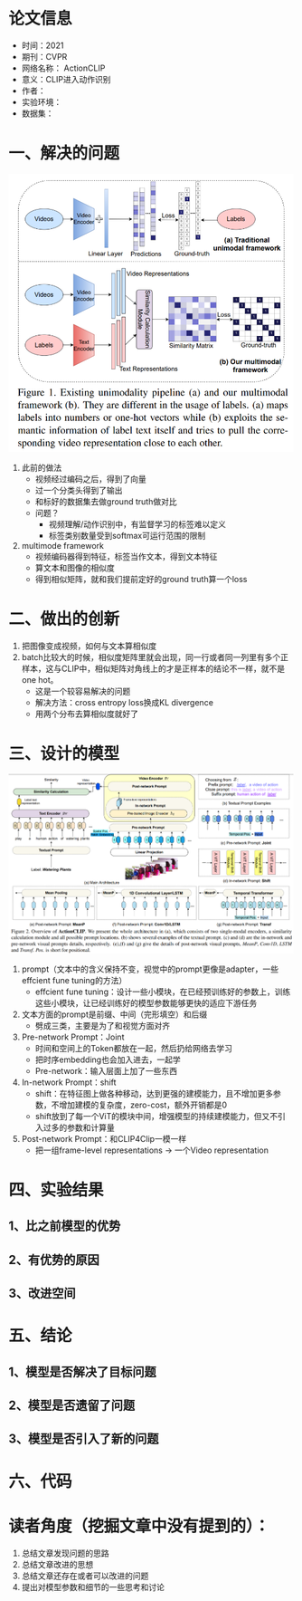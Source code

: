 # 论文信息
- 时间：2021
- 期刊：CVPR
- 网络名称： ActionCLIP
- 意义：CLIP进入动作识别
- 作者：
- 实验环境：
- 数据集：
# 一、解决的问题
![ActionCLIP model](../pictures/ActionCLIP%20model.png)
1. 此前的做法
    - 视频经过编码之后，得到了向量
    - 过一个分类头得到了输出
    - 和标好的数据集去做ground truth做对比
    - 问题？
        - 视频理解/动作识别中，有监督学习的标签难以定义
        - 标签类别数量受到softmax可运行范围的限制
2. multimode framework
    - 视频编码器得到特征，标签当作文本，得到文本特征
    - 算文本和图像的相似度
    - 得到相似矩阵，就和我们提前定好的ground truth算一个loss
# 二、做出的创新
1. 把图像变成视频，如何与文本算相似度
2. batch比较大的时候，相似度矩阵里就会出现，同一行或者同一列里有多个正样本，这与CLIP中，相似矩阵对角线上的才是正样本的结论不一样，就不是one hot。
    - 这是一个较容易解决的问题
    - 解决方法：cross entropy loss换成KL divergence
    - 用两个分布去算相似度就好了
# 三、设计的模型
![ActionCLIP to video](../pictures/ActionCLIP%20to%20video.png)
1. prompt（文本中的含义保持不变，视觉中的prompt更像是adapter，一些effcient fune tuning的方法）
    - effcient fune tuning：设计一些小模块，在已经预训练好的参数上，训练这些小模块，让已经训练好的模型参数能够更快的适应下游任务
2. 文本方面的prompt是前缀、中间（完形填空）和后缀
    - 劈成三类，主要是为了和视觉方面对齐
3. Pre-network Prompt：Joint
    - 时间和空间上的Token都放在一起，然后扔给网络去学习
    - 把时序embedding也会加入进去，一起学
    - Pre-network：输入层面上加了一些东西
4. In-network Prompt：shift
    - shift：在特征图上做各种移动，达到更强的建模能力，且不增加更多参数，不增加建模的复杂度，zero-cost，额外开销都是0
    - shift放到了每一个ViT的模块中间，增强模型的持续建模能力，但又不引入过多的参数和计算量
5. Post-network Prompt：和CLIP4Clip一模一样
    - 把一组frame-level representations -> 一个Video representation

# 四、实验结果

## 1、比之前模型的优势

## 2、有优势的原因

## 3、改进空间

# 五、结论

## 1、模型是否解决了目标问题

## 2、模型是否遗留了问题

## 3、模型是否引入了新的问题

# 六、代码

# 读者角度（挖掘文章中没有提到的）：
1. 总结文章发现问题的思路
2. 总结文章改进的思想
3. 总结文章还存在或者可以改进的问题
4. 提出对模型参数和细节的一些思考和讨论